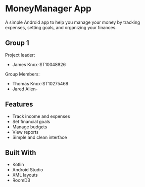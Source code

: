 # MoneyManager App

A simple Android app to help you manage your money by tracking expenses, setting goals, and organizing your finances.

## Group 1

Project leader: 
- James Knox-ST10048826

Group Members:
- Thomas Knox-ST10275468
- Jared Allen-

## Features

- Track income and expenses
- Set financial goals
- Manage budgets
- View reports
- Simple and clean interface

## Built With

- Kotlin
- Android Studio
- XML layouts
- RoomDB

